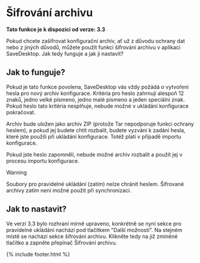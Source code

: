 # Šifrování archivu
**Tato funkce je k dispozici od verze: 3.3**

Pokud chcete zašifrovat konfigurační archiv, ať už z důvodu ochrany dat nebo z jiných důvodů, můžete použít funkci šifrování archivu v aplikaci SaveDesktop. Jak tedy funguje a jak ji nastavit?

## Jak to funguje?
Pokud je tato funkce povolena, SaveDesktop vás vždy požádá o vytvoření hesla pro nový archiv konfigurace. Kritéria pro heslo zahrnují alespoň 12 znaků, jedno velké písmeno, jedno malé písmeno a jeden speciální znak. Pokud heslo tato kritéria nesplňuje, nebude možné v ukládání konfigurace pokračovat.

Archiv bude uložen jako archiv ZIP (protože Tar nepodporuje funkci ochrany heslem), a pokud jej budete chtít rozbalit, budete vyzváni k zadání hesla, které jste použili při ukládání konfigurace. Totéž platí v případě importu konfigurace.

Pokud jste heslo zapomněli, nebude možné archiv rozbalit a použít jej v procesu importu konfigurace.

> [!WARNING]  
> Soubory pro pravidelné ukládání (zatím) nelze chránit heslem. Šifrované archivy zatím není možné použít při synchronizaci.

## Jak to nastavit?
Ve verzi 3.3 bylo rozhraní mírně upraveno, konkrétně se nyní sekce pro pravidelné ukládání nachází pod tlačítkem "Další možnosti". Na stejném místě se nachází sekce šifrování archivu. Klikněte tedy na již zmíněné tlačítko a zapněte přepínač Šifrování archivu.



{% include footer.html %}
